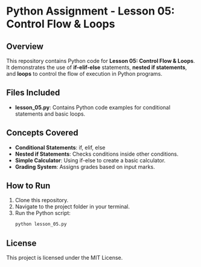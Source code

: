 # Python Assignment - Lesson 05: Control Flow & Loops

## Overview
This repository contains Python code for **Lesson 05: Control Flow & Loops**. It demonstrates the use of **if-elif-else** statements, **nested if statements**, and **loops** to control the flow of execution in Python programs.

## Files Included
- **lesson_05.py**: Contains Python code examples for conditional statements and basic loops.
  
## Concepts Covered
- **Conditional Statements**: if, elif, else
- **Nested if Statements**: Checks conditions inside other conditions.
- **Simple Calculator**: Using if-else to create a basic calculator.
- **Grading System**: Assigns grades based on input marks.
  
## How to Run
1. Clone this repository.
2. Navigate to the project folder in your terminal.
3. Run the Python script:
   ```bash
   python lesson_05.py
   ```

## License
This project is licensed under the MIT License.
